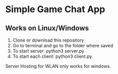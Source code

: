 # Simple Game Chat App
## Works on Linux/Windows
1) Clone or download this repository
2) Go to terminal and go to the folder where saved
3) To start server: python3 server.py
4) To start each client: python3 client.py.

Server Hosting for WLAN only works for windows.
